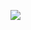 ![](https://komarev.com/ghpvc/?username=emilenkz&abbreviated=true&label=Profile+views+of+emilenkz&color=lightgrey)

